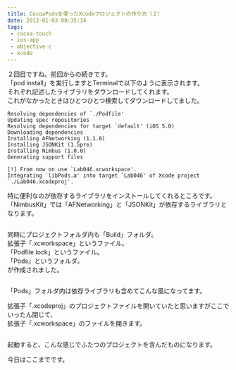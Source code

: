 ```yaml
---
title: CocoaPodsを使ったXcodeプロジェクトの作り方（２）
date: 2013-01-03 00:35:14
tags: 
 - cocoa-touch
 - ios-app
 - objective-c
 - xcode
---
```


２回目ですね。前回からの続きです。<br>
「pod install」を実行しますとTerminalで以下のように表示されます。<br>
それぞれ記述したライブラリをダウンロードしてくれます。<br>
これがなかったときはひとつひとつ検索してダウンロードしてました。

<!-- more -->

```shell
Resolving dependencies of `./Podfile'
Updating spec repositories
Resolving dependencies for target `default' (iOS 5.0)
Downloading dependencies
Installing AFNetworking (1.1.0)
Installing JSONKit (1.5pre)
Installing Nimbus (1.0.0)
Generating support files

[!] From now on use `Lab046.xcworkspace'.
Integrating `libPods.a' into target `Lab046' of Xcode project `./Lab046.xcodeproj'.
```

特に便利なのが依存するライブラリをインストールしてくれるところです。<br>
「NimbusKit」では「AFNetworking」と「JSONKit」が依存するライブラリとなります。

<img src="https://farm9.staticflickr.com/8221/8340313796_1f3f27c6c9.jpg" alt="" />

同時にプロジェクトフォルダ内も「Build」フォルダ。<br>
拡張子「.xcworkspace」というファイル。<br>
「Podfile.lock」というファイル。<br>
「Pods」というフォルダ。<br>
が作成されました。

<img src="https://farm9.staticflickr.com/8362/8340354408_5fd69c9090.jpg" alt="" />

「Pods」フォルダ内は依存ライブラリも含めてこんな風になってます。

拡張子「.xcodeproj」のプロジェクトファイルを開いていたと思いますがここでいったん閉じて、<br>
拡張子「.xcworkspace」のファイルを開きます。

<img src="https://farm9.staticflickr.com/8215/8339325517_2ea285ed09_o.png" alt="" />

起動すると、こんな感じでふたつのプロジェクトを含んだものになります。

今日はここまでです。
